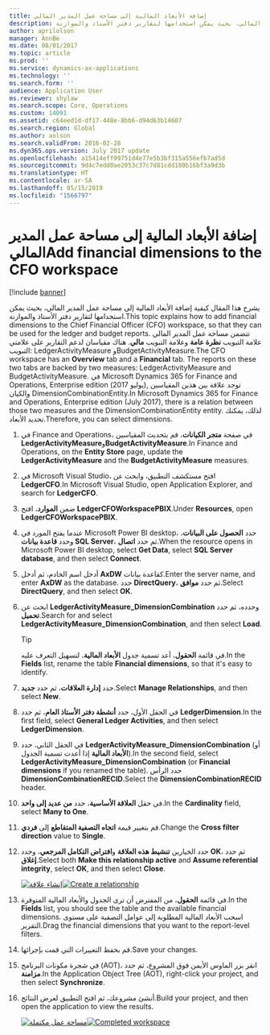 ```yaml
---
title: إضافة الأبعاد المالية إلى مساحة عمل المدير المالي‬
description: يشرح هذا المقال كيفية إضافة الأبعاد المالية إلى مساحة عمل المدير المالي، بحيث يمكن استخدامها لتقارير دفتر الأستاذ والموازنة.
author: aprilolson
manager: AnnBe
ms.date: 08/01/2017
ms.topic: article
ms.prod: ''
ms.service: dynamics-ax-applications
ms.technology: ''
ms.search.form: ''
audience: Application User
ms.reviewer: shylaw
ms.search.scope: Core, Operations
ms.custom: 14091
ms.assetid: c64eed1d-df17-448e-8bb6-d94d63b14607
ms.search.region: Global
ms.author: aolson
ms.search.validFrom: 2016-02-28
ms.dyn365.ops.version: July 2017 update
ms.openlocfilehash: a15414eff99751d4e77e5b3bf315a556efb7ad5d
ms.sourcegitcommit: 9d4c7edd0ae2053c37c7d81cdd180b16bf3a9d3b
ms.translationtype: HT
ms.contentlocale: ar-SA
ms.lasthandoff: 05/15/2019
ms.locfileid: "1566797"
---
```

# <a name="add-financial-dimensions-to-the-cfo-workspace"></a><span data-ttu-id="001b7-103">إضافة الأبعاد المالية إلى مساحة عمل المدير المالي‬</span><span class="sxs-lookup"><span data-stu-id="001b7-103">Add financial dimensions to the CFO workspace</span></span>

[!include [banner](../includes/banner.md)]

<span data-ttu-id="001b7-104">يشرح هذا المقال كيفية إضافة الأبعاد المالية إلى مساحة عمل المدير المالي، بحيث يمكن استخدامها لتقارير دفتر الأستاذ والموازنة.</span><span class="sxs-lookup"><span data-stu-id="001b7-104">This topic explains how to add financial dimensions to the Chief Financial Officer (CFO) workspace, so that they can be used for the ledger and budget reports.</span></span> <span data-ttu-id="001b7-105">تتضمن مساحة عمل المدير المالي علامة التبويب **نظرة عامة** وعلامة التبويب **مالي**. هناك مقياسان لدعم التقارير على علامتي التبويب: LedgerActivityMeasure وBudgetActivityMeasure.</span><span class="sxs-lookup"><span data-stu-id="001b7-105">The CFO workspace has an **Overview** tab and a **Financial** tab. The reports on these two tabs are backed by two measures: LedgerActivityMeasure and BudgetActivityMeasure.</span></span> <span data-ttu-id="001b7-106">في Microsoft Dynamics 365 for Finance and Operations, Enterprise edition (يوليو 2017), توجد علاقة بين هذين المقياسين والكيان DimensionCombinationEntity.</span><span class="sxs-lookup"><span data-stu-id="001b7-106">In Microsoft Dynamics 365 for Finance and Operations, Enterprise edition (July 2017), there is a relation between those two measures and the DimensionCombinationEntity entity.</span></span> <span data-ttu-id="001b7-107">لذلك، يمكنك تحديد الأبعاد.</span><span class="sxs-lookup"><span data-stu-id="001b7-107">Therefore, you can select dimensions.</span></span>

1. <span data-ttu-id="001b7-108">في Finance and Operations، في صفحة **متجر الكيانات**، قم بتحديث المقياسين **LedgerActivityMeasure**و**BudgetActivityMeasure**.</span><span class="sxs-lookup"><span data-stu-id="001b7-108">In Finance and Operations, on the **Entity Store** page, update the **LedgerActivityMeasure** and the **BudgetActivityMeasure** measures.</span></span>
2. <span data-ttu-id="001b7-109">في Microsoft Visual Studio، افتح مستكشف التطبيق، وابحث عن **LedgerCFO**.</span><span class="sxs-lookup"><span data-stu-id="001b7-109">In Microsoft Visual Studio, open Application Explorer, and search for **LedgerCFO**.</span></span>
3. <span data-ttu-id="001b7-110">ضمن **الموارد**، افتح **LedgerCFOWorkspacePBIX‎**.</span><span class="sxs-lookup"><span data-stu-id="001b7-110">Under **Resources**, open **LedgerCFOWorkspacePBIX**.</span></span>
4. <span data-ttu-id="001b7-111">عندما يفتح المورد في Microsoft Power BI desktop، حدد **الحصول على البيانات**، وحدد **قاعدة بيانات SQL Server**، ثم حدد **اتصال**.</span><span class="sxs-lookup"><span data-stu-id="001b7-111">When the resource opens in Microsoft Power BI desktop, select **Get Data**, select **SQL Server database**, and then select **Connect**.</span></span>
5. <span data-ttu-id="001b7-112">أدخل اسم الخادم، ثم أدخل **AxDW** كقاعدة بيانات.</span><span class="sxs-lookup"><span data-stu-id="001b7-112">Enter the server name, and enter **AxDW** as the database.</span></span> <span data-ttu-id="001b7-113">حدد **DirectQuery**، ثم حدد **موافق**.</span><span class="sxs-lookup"><span data-stu-id="001b7-113">Select **DirectQuery**, and then select **OK**.</span></span>
6. <span data-ttu-id="001b7-114">ابحث عن **LedgerActivityMeasure\_DimensionCombination** وحدده، ثم حدد **تحميل**.</span><span class="sxs-lookup"><span data-stu-id="001b7-114">Search for and select **LedgerActivityMeasure\_DimensionCombination**, and then select **Load**.</span></span>

    > [!TIP]
    > <span data-ttu-id="001b7-115">في قائمة **الحقول**، أعد تسمية جدول **الأبعاد المالية**، لتسهيل التعرف عليه.</span><span class="sxs-lookup"><span data-stu-id="001b7-115">In the **Fields** list, rename the table **Financial dimensions**, so that it's easy to identify.</span></span>

7. <span data-ttu-id="001b7-116">حدد **إدارة العلاقات**، ثم حدد **جديد**.</span><span class="sxs-lookup"><span data-stu-id="001b7-116">Select **Manage Relationships**, and then select **New**.</span></span>
8. <span data-ttu-id="001b7-117">في الحقل الأول، حدد **أنشطة دفتر الأستاذ العام**، ثم حدد **LedgerDimension‎**.</span><span class="sxs-lookup"><span data-stu-id="001b7-117">In the first field, select **General Ledger Activities**, and then select **LedgerDimension**.</span></span>
9. <span data-ttu-id="001b7-118">في الحقل الثاني، حدد **LedgerActivityMeasure\_DimensionCombination** (أو **الأبعاد المالية** إذا أعدت تسمية الجدول).</span><span class="sxs-lookup"><span data-stu-id="001b7-118">In the second field, select **LedgerActivityMeasure\_DimensionCombination** (or **Financial dimensions** if you renamed the table).</span></span> <span data-ttu-id="001b7-119">حدد الرأس  **DimensionCombinationRECID**.</span><span class="sxs-lookup"><span data-stu-id="001b7-119">Select the  **DimensionCombinationRECID** header.</span></span>
10. <span data-ttu-id="001b7-120">في حقل **العلاقة الأساسية‬**، حدد **من عديد إلى واحد**.</span><span class="sxs-lookup"><span data-stu-id="001b7-120">In the **Cardinality** field, select **Many to One**.</span></span>
11. <span data-ttu-id="001b7-121">قم بتغيير قيمة **اتجاه التصفية المتقاطع** إلى **فردي**.</span><span class="sxs-lookup"><span data-stu-id="001b7-121">Change the **Cross filter direction** value to **Single**.</span></span>
12. <span data-ttu-id="001b7-122">حدد الخيارين **تنشيط هذه العلاقة** و**افتراض التكامل المرجعي**، وحدد **OK**، ثم حدد **إغلاق**.</span><span class="sxs-lookup"><span data-stu-id="001b7-122">Select both **Make this relationship active** and **Assume referential integrity**, select **OK**, and then select **Close**.</span></span>

    <span data-ttu-id="001b7-123">[![إنشاء علاقة](./media/Create-relationship.png)](./media/Create-relationship.png)</span><span class="sxs-lookup"><span data-stu-id="001b7-123">[![Create a relationship](./media/Create-relationship.png)](./media/Create-relationship.png)</span></span>

13. <span data-ttu-id="001b7-124">في قائمة **الحقول**، من المفترض أن ترى الجدول والأبعاد المالية المتوفرة.</span><span class="sxs-lookup"><span data-stu-id="001b7-124">In the **Fields** list, you should see the table and the available financial dimensions.</span></span> <span data-ttu-id="001b7-125">اسحب الأبعاد المالية المطلوبة إلى عوامل التصفية على مستوى التقرير.</span><span class="sxs-lookup"><span data-stu-id="001b7-125">Drag the financial dimensions that you want to the report-level filters.</span></span>
14. <span data-ttu-id="001b7-126">‏‏قم بحفظ التغييرات التي قمت بإجرائها.</span><span class="sxs-lookup"><span data-stu-id="001b7-126">Save your changes.</span></span>
15. <span data-ttu-id="001b7-127">في شجرة مكونات البرنامج (AOT)، انقر بزر الماوس الأيمن فوق المشروع، ثم حدد **مزامنة**.</span><span class="sxs-lookup"><span data-stu-id="001b7-127">In the Application Object Tree (AOT), right-click your project, and then select **Synchronize**.</span></span>
16. <span data-ttu-id="001b7-128">أنشئ مشروعك، ثم افتح التطبيق لعرض النتائج.</span><span class="sxs-lookup"><span data-stu-id="001b7-128">Build your project, and then open the application to view the results.</span></span>

    <span data-ttu-id="001b7-129">[![مساحة عمل مكتملة](./media/workspace.png)](./media/workspace.png)</span><span class="sxs-lookup"><span data-stu-id="001b7-129">[![Completed workspace](./media/workspace.png)](./media/workspace.png)</span></span>
